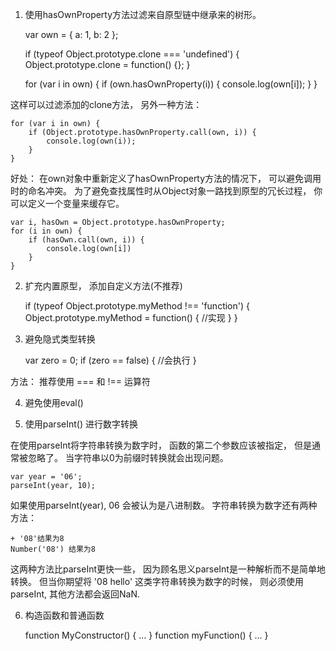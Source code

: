 1. 使用hasOwnProperty方法过滤来自原型链中继承来的树形。

    var own = {
        a: 1,
        b: 2
    };

    if (typeof Object.prototype.clone === 'undefined') {
        Object.prototype.clone = function() {};
    }

    for (var i in own) {
        if (own.hasOwnProperty(i)) {
            console.log(own[i]);
        }
    }
   
这样可以过滤添加的clone方法， 另外一种方法：
	
    for (var i in own) {
        if (Object.prototype.hasOwnProperty.call(own, i)) {
            console.log(own(i));
        }
    }

好处： 在own对象中重新定义了hasOwnProperty方法的情况下， 可以避免调用时的命名冲突。
为了避免查找属性时从Object对象一路找到原型的冗长过程， 你可以定义一个变量来缓存它。

    var i, hasOwn = Object.prototype.hasOwnProperty;
    for (i in own) {
        if (hasOwn.call(own, i)) {
            console.log(own[i])
        }
    }

2. 扩充内置原型， 添加自定义方法(不推荐) 

    if (typeof Object.prototype.myMethod !== 'function') {
        Object.prototype.myMethod = function() {
            //实现
        }
    }

3. 避免隐式类型转换

    var zero = 0;
    if (zero == false) {
        //会执行
    }

方法： 推荐使用 === 和 !== 运算符

4. 避免使用eval()

5. 使用parseInt() 进行数字转换

在使用parseInt将字符串转换为数字时， 函数的第二个参数应该被指定， 但是通常被忽略了。
当字符串以0为前缀时转换就会出现问题。

    var year = '06';
    parseInt(year, 10);

如果使用parseInt(year), 06 会被认为是八进制数。
字符串转换为数字还有两种方法：

    + '08'结果为8
    Number('08') 结果为8

这两种方法比parseInt更快一些， 因为顾名思义parseInt是一种解析而不是简单地转换。 但当你期望将 '08 hello' 这类字符串转换为数字的时候， 则必须使用parseInt, 其他方法都会返回NaN.

6. 构造函数和普通函数

    function MyConstructor() { ... }
    function myFunction() { ... }
